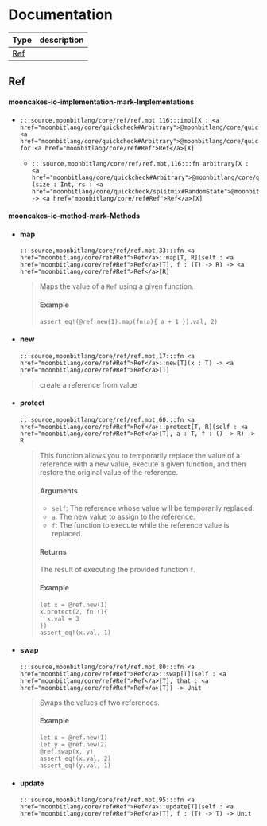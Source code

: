 # Documentation
|Type|description|
|---|---|
|[Ref](#Ref)||

## Ref


#### mooncakes-io-implementation-mark-Implementations
- ```moonbit
  :::source,moonbitlang/core/ref/ref.mbt,116:::impl[X : <a href="moonbitlang/core/quickcheck#Arbitrary">@moonbitlang/core/quickcheck.Arbitrary</a>] <a href="moonbitlang/core/quickcheck#Arbitrary">@moonbitlang/core/quickcheck.Arbitrary</a> for <a href="moonbitlang/core/ref#Ref">Ref</a>[X]
  ```
  > 
  * ```moonbit
    :::source,moonbitlang/core/ref/ref.mbt,116:::fn arbitrary[X : <a href="moonbitlang/core/quickcheck#Arbitrary">@moonbitlang/core/quickcheck.Arbitrary</a>](size : Int, rs : <a href="moonbitlang/core/quickcheck/splitmix#RandomState">@moonbitlang/core/quickcheck/splitmix.RandomState</a>) -> <a href="moonbitlang/core/ref#Ref">Ref</a>[X]
    ```
    > 

#### mooncakes-io-method-mark-Methods
- #### map
  ```moonbit
  :::source,moonbitlang/core/ref/ref.mbt,33:::fn <a href="moonbitlang/core/ref#Ref">Ref</a>::map[T, R](self : <a href="moonbitlang/core/ref#Ref">Ref</a>[T], f : (T) -> R) -> <a href="moonbitlang/core/ref#Ref">Ref</a>[R]
  ```
  > 
  >  Maps the value of a `Ref` using a given function.
  > 
  >  #### Example
  > 
  >  ```
  >  assert_eq!(@ref.new(1).map(fn(a){ a + 1 }).val, 2)
  >  ```
- #### new
  ```moonbit
  :::source,moonbitlang/core/ref/ref.mbt,17:::fn <a href="moonbitlang/core/ref#Ref">Ref</a>::new[T](x : T) -> <a href="moonbitlang/core/ref#Ref">Ref</a>[T]
  ```
  > 
  >  create a reference from value
- #### protect
  ```moonbit
  :::source,moonbitlang/core/ref/ref.mbt,60:::fn <a href="moonbitlang/core/ref#Ref">Ref</a>::protect[T, R](self : <a href="moonbitlang/core/ref#Ref">Ref</a>[T], a : T, f : () -> R) -> R
  ```
  > 
  >  This function allows you to temporarily replace the value of a reference with a new value,
  > execute a given function, and then restore the original value of the reference.
  > 
  >  #### Arguments
  > 
  >  - `self`: The reference whose value will be temporarily replaced.
  >  - `a`: The new value to assign to the reference.
  >  - `f`: The function to execute while the reference value is replaced.
  > 
  >  #### Returns
  > 
  >  The result of executing the provided function `f`.
  >  
  >  #### Example
  >  
  >  ```
  >  let x = @ref.new(1)
  >  x.protect(2, fn!(){
  >    x.val = 3
  >  })
  >  assert_eq!(x.val, 1)
  >  ```
- #### swap
  ```moonbit
  :::source,moonbitlang/core/ref/ref.mbt,80:::fn <a href="moonbitlang/core/ref#Ref">Ref</a>::swap[T](self : <a href="moonbitlang/core/ref#Ref">Ref</a>[T], that : <a href="moonbitlang/core/ref#Ref">Ref</a>[T]) -> Unit
  ```
  > 
  >  Swaps the values of two references.
  > 
  >  #### Example
  > 
  >  ```
  >  let x = @ref.new(1)
  >  let y = @ref.new(2)
  >  @ref.swap(x, y)
  >  assert_eq!(x.val, 2)
  >  assert_eq!(y.val, 1)
  >  ```
- #### update
  ```moonbit
  :::source,moonbitlang/core/ref/ref.mbt,95:::fn <a href="moonbitlang/core/ref#Ref">Ref</a>::update[T](self : <a href="moonbitlang/core/ref#Ref">Ref</a>[T], f : (T) -> T) -> Unit
  ```
  > 
